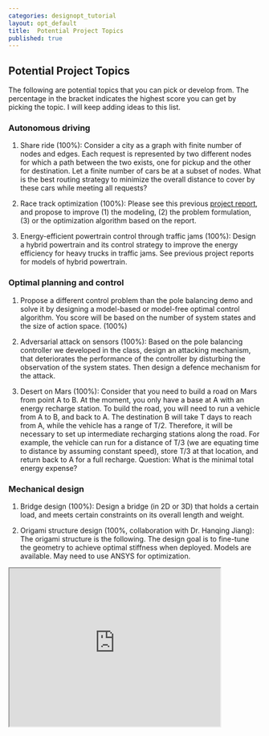 ```yaml
---
categories: designopt_tutorial
layout: opt_default
title:  Potential Project Topics
published: true
---
```



## Potential Project Topics

The following are potential topics that you can pick or develop from. The percentage in the bracket
indicates the highest score you can get by picking the topic. I will keep adding ideas to this list.

### Autonomous driving

1. Share ride (100%): Consider a city as a graph with finite number of nodes and edges. Each request is represented by
two different nodes for which a path between the two exists, one for pickup and the other for destination. 
Let a finite number of cars be at a subset of nodes. What is the best routing strategy to minimize the overall 
 distance to cover by these cars while meeting all requests?
 
2. Race track optimization (100%): Please see this previous 
[project report](http://designinformaticslab.github.io/_teaching//designopt/projects/2015/desopt_2015_03.pdf), and
propose to improve (1) the modeling, (2) the problem formulation, (3) or the optimization algorithm based on 
the report.

3. Energy-efficient powertrain control through traffic jams (100%): Design a hybrid powertrain and 
its control strategy to improve the energy efficiency for heavy trucks in traffic jams. See previous
project reports for models of hybrid powertrain.

### Optimal planning and control

1. Propose a different control problem than the pole balancing demo and solve it by designing a model-based or 
model-free optimal control algorithm. You score will be based on the number of system states and 
the size of action space. (100%)

2. Adversarial attack on sensors (100%): Based on the pole balancing controller we developed in the class, 
design an attacking mechanism, that deteriorates the performance of the controller by disturbing 
the observation of the system states. Then design a defence mechanism for the attack.

3. Desert on Mars (100%): Consider that you need to build a road on Mars from point A to B. At the moment, 
you only have a base at A with an energy recharge station. To build the road, you will need to run a vehicle from
 A to B, and back to A. The destination B will take T days to reach from A, while the vehicle has a range of T/2. 
 Therefore, it will be necessary to set up intermediate recharging stations along the road. For example, the 
 vehicle can run for a distance of T/3 (we are equating time to distance by assuming constant speed), store T/3 
 at that location, and return back to A for a full recharge. Question: What is the minimal total energy expense?
 
 
### Mechanical design

1. Bridge design (100%): Design a bridge (in 2D or 3D) that holds a certain load, and meets certain constraints on
its overall length and weight. 

2. Origami structure design (100%, collaboration with Dr. Hanqing Jiang): The origami structure
is the following. The design goal is to fine-tune the geometry to achieve optimal stiffness when 
deployed. Models are available. May need to use ANSYS for optimization.

<iframe width="420" height="315"
                src="http://www.youtube.com/embed/hoRH4STdN9Q">
</iframe>





 